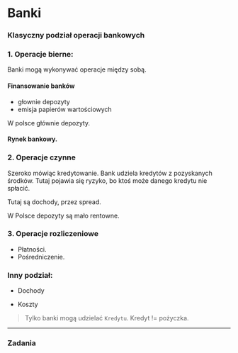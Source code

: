 # Banki





### Klasyczny podział operacji bankowych

### 	1. Operacje bierne:

Banki mogą wykonywać operacje między sobą. 

#### Finansowanie banków

* głownie depozyty
* emisja papierów wartościowych

W polsce głównie depozyty. 

#### Rynek bankowy.



### 	2. Operacje czynne

Szeroko mówiąc kredytowanie. Bank udziela kredytów z pozyskanych środków. Tutaj pojawia się ryzyko, bo ktoś może danego kredytu nie spłacić. 

Tutaj są dochody, przez spread. 

W Polsce depozyty są mało rentowne. 

### 	3. Operacje rozliczeniowe

* Płatności.
* Pośredniczenie.

### Inny podział:

-  Dochody

- Koszty

> Tylko banki mogą udzielać `Kredytu`. Kredyt != pożyczka.

---

### Zadania